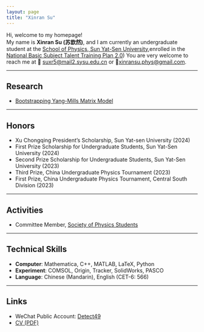 ```yaml
---
layout: page
title: "Xinran Su"
---
```


Hi, welcome to my homepage!  
My name is **Xinran Su (苏歆然)**, and I am currently an undergraduate student at the [School of Physics, Sun Yat-Sen University](https://spe.sysu.edu.cn/),enrolled in the [National Basic Subject Talent Training Plan 2.0](https://baike.baidu.com/item/%E5%9F%BA%E7%A1%80%E5%AD%A6%E7%A7%91%E6%8B%94%E5%B0%96%E5%AD%A6%E7%94%9F%E5%9F%B9%E5%85%BB%E8%AE%A1%E5%88%922.0%E5%9F%BA%E5%9C%B0/53704775?fr=aladdin))
You are very welcome to reach me at 📧 [suxr5@mail2.sysu.edu.cn](mailto:suxr5@mail2.sysu.edu.cn) or 📧[xinransu.phys@gmail.com](mailto:xinransu.phys@gmail.com).  

---

## Research
- [Bootstrapping Yang-Mills Matrix Model](https://xinransu1.github.io/XinranSu1/Research/)

---

## Honors
- Xu Chongqing President’s Scholarship, Sun Yat-sen University (2024)
- First Prize Scholarship for Undergraduate Students, Sun Yat-Sen University (2024)
- Second Prize Scholarship for Undergraduate Students, Sun Yat-Sen University (2023)  
- Third Prize, China Undergraduate Physics Tournament (2023)  
- First Prize, China Undergraduate Physics Tournament, Central South Division (2023)  

---

## Activities
- Committee Member, [Society of Physics Students](https://www.spsnational.org/)  

---

## Technical Skills
- **Computer**: Mathematica, C++, MATLAB, LaTeX, Python  
- **Experiment**: COMSOL, Origin, Tracker, SolidWorks, PASCO  
- **Language**: Chinese (Mandarin), English (CET-6: 566)  

---

## Links
- WeChat Public Account: [Detect49](https://mp.weixin.qq.com/s/H5k0KGaTL0kF8M8NYhq4Bg)  
- [CV (PDF)](XinranSu_CV.pdf)   <!-- 你把CV文件放到仓库里，这里链接就能直接下载 -->
